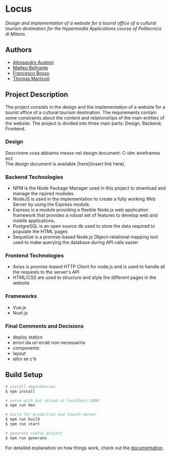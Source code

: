 # Locus

*Design and implementation of a website for a tourist office of a cultural tourism destination for the Hypermedia Applications course of Politecnico di Milano.*

## Authors
  + [Alessandro Austoni](https://github.com/AlessandroAustoni)
  + [Matteo Beltrante](https://github.com/Beltrante)
  + [Francesco Bosso](https://github.com/FBosso)
  + [Thomas Martinoli](https://github.com/ThomasMartinoli)

## Project Description
The project consists in the design and the implementation of a website for a tourist office of a cultural tourism destination. The requirements contain some constraints about the content and relationships of the main entities of the website.
The project is divided into three main parts: Design, Backend, Frontend.

### Design
Descrivere cosa abbiamo messo nel design document: C-idm wireframes ecc  
The design document is available [here](insert link here).

### Backend Technologies
+ NPM is the Node Package Manager used in this project to download and manage the rquired modules.
+ NodeJS is used in the implementation to create a fully working Web Server by using the Express module.
+ Express is a module providing a flexible Node.js web application framework that provides a robust set of features to develop web and mobile applications.
+ PostgreSQL is an open source db used to store the data required to populate the HTML pages
+ Sequelize is a promise-based Node.js Object–relational mapping tool used to make querying the database during API calls easier 

### Frontend Technologies
+ Axios is promise-based HTTP Client for node.js and is used to handle all the requests to the server's API
+ HTML/CSS are used to structure and style the different pages in the website 

### Frameworks 
+ Vue.js
+ Nuxt.js

### Final Comments and Decisions 
- deploy statico
- errori da url errati non necessarrio 
- components
- layout
- altro se c'è 



## Build Setup

```bash
# install dependencies
$ npm install

# serve with hot reload at localhost:3000
$ npm run dev

# build for production and launch server
$ npm run build
$ npm run start

# generate static project
$ npm run generate
```
For detailed explanation on how things work, check out the [documentation](https://nuxtjs.org).
